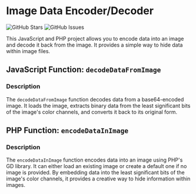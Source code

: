 # Image Data Encoder/Decoder

![GitHub Stars](https://img.shields.io/github/stars/dehlirious/PixelDataEncoder)
![GitHub Issues](https://img.shields.io/github/issues/dehlirious/PixelDataEncoder)

This JavaScript and PHP project allows you to encode data into an image and decode it back from the image. It provides a simple way to hide data within image files.

## JavaScript Function: `decodeDataFromImage`

### Description

The `decodeDataFromImage` function decodes data from a base64-encoded image. It loads the image, extracts binary data from the least significant bits of the image's color channels, and converts it back to its original form.

## PHP Function: `encodeDataInImage`

### Description

The `encodeDataInImage` function encodes data into an image using PHP's GD library. It can either load an existing image or create a default one if no image is provided. By embedding data into the least significant bits of the image's color channels, it provides a creative way to hide information within images.


